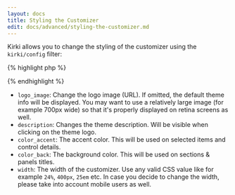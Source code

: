 ```yaml
---
layout: docs
title: Styling the Customizer
edit: docs/advanced/styling-the-customizer.md
---
```


Kirki allows you to change the styling of the customizer using the `kirki/config` filter:

{% highlight php %}
<?php
/**
 * Configuration sample for the Kirki Customizer
 */
function kirki_demo_configuration_sample_styling( $config ) {

    $config['logo_image']   = 'http://kirki.org/img/kirki-new-logo-white.png';
    $config['description']  = __( 'The theme description.', 'kirki' );
    $config['color_accent'] = '#00bcd4';
    $config['color_back']   = '#455a64';
    $config['width']        = '20%';

    return $config;

}
add_filter( 'kirki/config', 'kirki_demo_configuration_sample_styling' );
?>
{% endhighlight %}

* `logo_image`: Change the logo image (URL). If omitted, the default theme info will be displayed. You may want to use a relatively large image (for example 700px wide) so that it's properly displayed on retina screens as well.
* `description`: Changes the theme description. Will be visible when clicking on the theme logo.
* `color_accent`: The accent color. This will be used on selected items and control details.
* `color_back`: The background color. This will be used on sections & panels titles.
* `width`: The width of the customizer. Use any valid CSS value like for example `24%`, `400px`, `25em` etc. In case you decide to change the width, please take into account mobile users as well.
